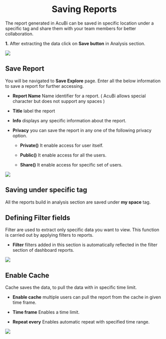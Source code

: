  <center><h1>Saving Reports</h1></center>

The report generated in AcuBi can be saved in specific location under a specific tag and share them with your team members for better collaboration.

**1.** After extracting the data click on **Save button** in Analysis section. 

![ 
  ](https://raw.githubusercontent.com/sv18042016/fp1/cbe0a5ade1657451e97f2a05d4eba5db6eaa2b1d/images/save_report.png)

## Save Report

You will be navigated to **Save Explore** page. Enter all the below information  to save a report for further accessing.

- **Report Name** Name identifier for a report. ( AcuBi allows  special character but does not  support any spaces )

- **Title** label the report

- **Info** displays any specific information about the report.

- **Privacy** you can save the report in any one of the following privacy option.

  -  **Private()** It enable access for user itself.
  
  -  **Public()**   It enable access for all the users. 
  
  -  **Share()** It enable access for specific set of users.

![
](https://raw.githubusercontent.com/sv18042016/fp1/8d50b81c2f7d831fa967d3e3476fbb5eb6d622f9/images/save_tag.png)

## Saving under specific tag

All the reports build in analysis section are saved under **my space** tag.

## Defining Filter fields

Filter are used to extract only specific data you want to view. This function is carried out by applying filters to reports.
 
- **Filter**  filters added in this section is automatically reflected in the filter section of dashboard reports.

![
](https://raw.githubusercontent.com/sv18042016/fp1/0cd869712c2e2db47b176cb6dda6dc83d8b0db1e/images/filter_reports.png)

## Enable Cache 

Cache saves the data, to pull the data with in specific time limit.

- **Enable cache** multiple users can pull the report from the cache in given time frame.

- **Time frame** Enables a time limit.

- **Repeat every** Enables automatic repeat with specified time range.

![
](https://raw.githubusercontent.com/sv18042016/fp1/c3d6afc87b695179e11d12603ab4e8f72c03c890/images/cache.png)
<!--stackedit_data:
eyJoaXN0b3J5IjpbLTUwMzc4NzI0NywxODk3ODQxNzcwLDcyNz
IzNTQ2MiwxOTc0MjQ0MDQzLDc0NTg0OTQ0LDE5ODI1NTYxMCw3
MzY3MzY3NzgsMzY1NzE5NjgzLDE5MjMwNzc5MTIsLTg4ODk1OD
g1OCwtMzM3MjYyMDJdfQ==
-->